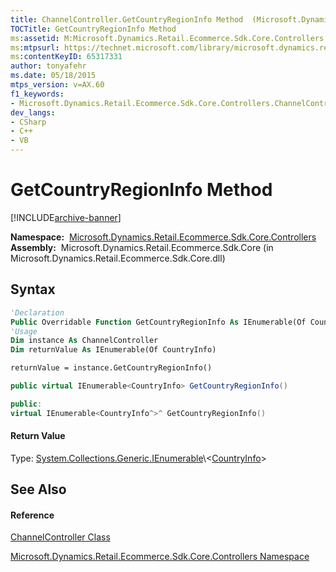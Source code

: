 ```yaml
---
title: ChannelController.GetCountryRegionInfo Method  (Microsoft.Dynamics.Retail.Ecommerce.Sdk.Core.Controllers)
TOCTitle: GetCountryRegionInfo Method
ms:assetid: M:Microsoft.Dynamics.Retail.Ecommerce.Sdk.Core.Controllers.ChannelController.GetCountryRegionInfo
ms:mtpsurl: https://technet.microsoft.com/library/microsoft.dynamics.retail.ecommerce.sdk.core.controllers.channelcontroller.getcountryregioninfo(v=AX.60)
ms:contentKeyID: 65317331
author: tonyafehr
ms.date: 05/18/2015
mtps_version: v=AX.60
f1_keywords:
- Microsoft.Dynamics.Retail.Ecommerce.Sdk.Core.Controllers.ChannelController.GetCountryRegionInfo
dev_langs:
- CSharp
- C++
- VB
---
```


# GetCountryRegionInfo Method


[!INCLUDE[archive-banner](includes/archive-banner.md)]

**Namespace:**  [Microsoft.Dynamics.Retail.Ecommerce.Sdk.Core.Controllers](microsoft-dynamics-retail-ecommerce-sdk-core-controllers-namespace.md)  
**Assembly:**  Microsoft.Dynamics.Retail.Ecommerce.Sdk.Core (in Microsoft.Dynamics.Retail.Ecommerce.Sdk.Core.dll)

## Syntax

``` vb
'Declaration
Public Overridable Function GetCountryRegionInfo As IEnumerable(Of CountryInfo)
'Usage
Dim instance As ChannelController
Dim returnValue As IEnumerable(Of CountryInfo)

returnValue = instance.GetCountryRegionInfo()
```

``` csharp
public virtual IEnumerable<CountryInfo> GetCountryRegionInfo()
```

``` c++
public:
virtual IEnumerable<CountryInfo^>^ GetCountryRegionInfo()
```

#### Return Value

Type: [System.Collections.Generic.IEnumerable](https://technet.microsoft.com/library/9eekhta0\(v=ax.60\))\<[CountryInfo](countryinfo-class-microsoft-dynamics-retail-ecommerce-sdk-core-models.md)\>  

## See Also

#### Reference

[ChannelController Class](channelcontroller-class-microsoft-dynamics-retail-ecommerce-sdk-core-controllers.md)

[Microsoft.Dynamics.Retail.Ecommerce.Sdk.Core.Controllers Namespace](microsoft-dynamics-retail-ecommerce-sdk-core-controllers-namespace.md)

